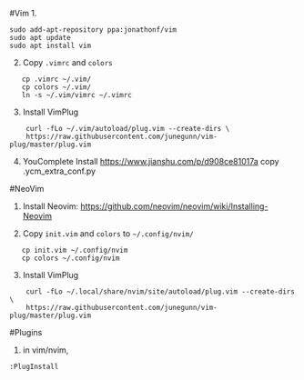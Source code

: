 

#Vim
1. 
```
sudo add-apt-repository ppa:jonathonf/vim
sudo apt update
sudo apt install vim
```
2. Copy `.vimrc` and `colors`
```
   cp .vimrc ~/.vim/
   cp colors ~/.vim/
   ln -s ~/.vim/vimrc ~/.vimrc 
```

3. Install VimPlug
```
    curl -fLo ~/.vim/autoload/plug.vim --create-dirs \
    https://raw.githubusercontent.com/junegunn/vim-plug/master/plug.vim
```
4. YouComplete Install
https://www.jianshu.com/p/d908ce81017a
copy .ycm_extra_conf.py


#NeoVim
1. Install Neovim:
https://github.com/neovim/neovim/wiki/Installing-Neovim

2. Copy `init.vim` and `colors` to `~/.config/nvim/`
```
   cp init.vim ~/.config/nvim
   cp colors ~/.config/nvim
```

3. Install VimPlug
```
    curl -fLo ~/.local/share/nvim/site/autoload/plug.vim --create-dirs \
    https://raw.githubusercontent.com/junegunn/vim-plug/master/plug.vim
```

#Plugins
1. in vim/nvim, 
```
:PlugInstall
```

